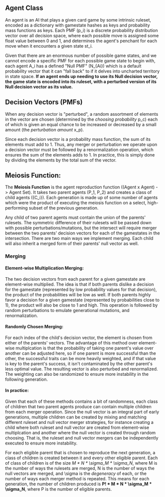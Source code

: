 ## Agent Class

An agent is an AI that plays a given card game by some intrinsic ruleset, encoded as a dictionary with gamestate hashes as keys and probability mass functions as keys. Each PMF (p_i) is a discrete probability distribution vector over all decision space, where each possible move is assigned some float value between 0 and 1, and determines the agent's penchant for each move when it encounters a given state st_i. 

Given that there are an enormous number of possible game states, and we cannot encode a specific PMF for each possible game state to begin with, each agent A_i has a defined "Null PMF" (N_{Ai}) which is a default probability vector that it can "fall back" to if it delves into uncharted territory in state space. **If an agent ends up needing to use its Null decision vector, the game state is encoded into its ruleset, with a perturbed version of its Null decision vector as its value.** 

## Decision Vectors (PMFs)

When any decision vector is "perturbed", a random assortment of elements in the vector are chosen (determined by the *choosing probability* p_c) each of which is given an equal chance to be increased or decreased by a small amount (the *perturbation amount* x_p). 

Since each decision vector is a probability mass function, the sum of its elements must add to 1. Thus, any merger or perturbation we operate upon a decision vector must be followed by a renormalization operation, which ensures the sum of the elements adds to 1. In practice, this is simply done by dividing the elements by the total sum of the vector. 

## Meiosis Function:

The **Meiosis Function** is the agent reproduction function ((Agent x Agent) -> Agent Set). It takes two parent agents (P_1, P_2) and creates a class of child agents ({C_i}). Each generation is made up of some number of agents which were the product of executing the meiosis function on a select, high-performing subset of the previous generation. 

Any child of two parent agents must contain the union of the parents' rulesets. The symmetric difference of their rulesets will be passed down with possible perturbations/mutations, but the intersect will require merger between the two parents' decision vectors for each of the gamestates in the intersection. There are two main ways we implement merging. Each child will also inherit a merged form of their parents' null vector as well. 

### Merging

#### Element-wise Multiplication Merging:
The two decision vectors from each parent for a given gamestate are element-wise multiplied. The idea is that if both parents dislike a decision for the gamestate (represented by low probability values for that decision), the product of the probabilities will be low as well. If both parents highly favor a decision for a given gamestate (represented by probabilities close to 1), the product will also be close to 1 and high. This operation is followed by random perturbations to emulate generational mutations, and renormalization. 

#### Randomly Chosen Merging:
For each index of the child's decision vector, the element is chosen from either of the parents' vectors. The advantage of this method over element-wise multiplcation is that the probability of taking one parent's value over another can be adjusted here, so if one parent is more successful than the other, the successful traits can be more heavily weighted, and if that value is key to the parent's success, it isn't contaminated by the other parent's less optimal value. The resulting vector is also perturbed and renormalized. The weighting can also be randomized to ensure more instability in the following generation.

#### In practice: 
Given that each of these methods contains a bit of randomness, each class of children that two parent agents produce can contain multiple children from each merger operation. Since the null vector is an integral part of early generations, multiple children can be created by mixing and matching different ruleset and null vector merger strategies, for instance creating a child where both ruleset and null vector are created from element-wise multiplcation and another where the null vector is created through random choosing. That is, the ruleset and null vector mergers can be independently executed to ensure more instability. 

For each eligible parent that is chosen to reproduce the next generation, a class of children is created between it and every other eligible parent. Each of class of children is of the size *M * N * \sigma_M * \sigma_N*, where M is the number of ways the rulesets are merged, N is the number of ways the null vectors are merged, and \sigma is the *degeneracy* of each, or the number of ways each merger method is repeated. This means for each generation, the number of children produced is **P! * M * N * \sigma_M * \sigma_N**, where P is the number of eligible parents. 